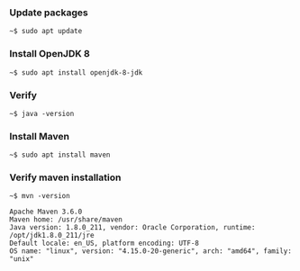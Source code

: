 ### Update packages

    ~$ sudo apt update

### Install OpenJDK 8

    ~$ sudo apt install openjdk-8-jdk   
   
### Verify

    ~$ java -version

### Install Maven

    ~$ sudo apt install maven

### Verify maven installation

    ~$ mvn -version

    Apache Maven 3.6.0
    Maven home: /usr/share/maven
    Java version: 1.8.0_211, vendor: Oracle Corporation, runtime: /opt/jdk1.8.0_211/jre
    Default locale: en_US, platform encoding: UTF-8
    OS name: "linux", version: "4.15.0-20-generic", arch: "amd64", family: "unix"